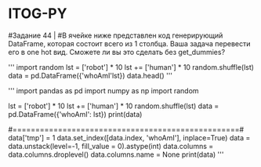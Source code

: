 # ITOG-PY

#Задание 44 |
#В ячейке ниже представлен код генерирующий DataFrame, которая состоит всего из 1 столбца. Ваша задача перевести его в one hot вид. Сможете ли вы это сделать без get_dummies?

'''
import random
lst = ['robot'] * 10
lst += ['human'] * 10
random.shuffle(lst)
data = pd.DataFrame({'whoAmI'lst})
data.head() 
'''

'''
import pandas as pd 
import numpy as np 
import random
 
lst = ['robot'] * 10
lst += ['human'] * 10
random.shuffle(lst)
data = pd.DataFrame({'whoAmI': lst})
print(data)
 
#==================================================#
data['tmp'] = 1
data.set_index([data.index, 'whoAmI'], inplace=True)
data = data.unstack(level=-1, fill_value = 0).astype(int)
data.columns = data.columns.droplevel()
data.columns.name = None
print(data)
'''
